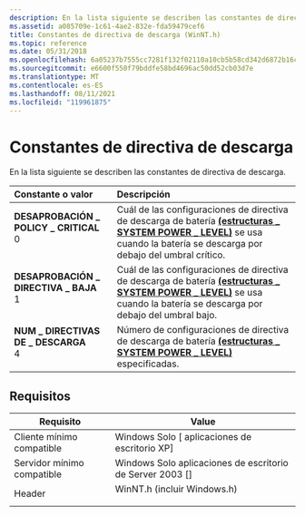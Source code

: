 ```yaml
---
description: En la lista siguiente se describen las constantes de directiva de descarga.
ms.assetid: a085709e-1c61-4ae2-832e-fda59479cef6
title: Constantes de directiva de descarga (WinNT.h)
ms.topic: reference
ms.date: 05/31/2018
ms.openlocfilehash: 6a05237b7555cc7281f132f02110a10cb5b58cd342d6872b16c1a6319773ea8d
ms.sourcegitcommit: e6600f550f79bddfe58bd4696ac50dd52cb03d7e
ms.translationtype: MT
ms.contentlocale: es-ES
ms.lasthandoff: 08/11/2021
ms.locfileid: "119961875"
---
```

# <a name="discharge-policy-constants"></a>Constantes de directiva de descarga

En la lista siguiente se describen las constantes de directiva de descarga.



| Constante o valor                                                                                                                                                                                                                                            | Descripción                                                                                                                                                                                     |
|:----------------------------------------------------------------------------------------------------------------------------------------------------------------------------------------------------------------------------------------------------------|:------------------------------------------------------------------------------------------------------------------------------------------------------------------------------------------------|
| <span id="DISCHARGE_POLICY_CRITICAL"></span><span id="discharge_policy_critical"></span><dl> <dt>**DESAPROBACIÓN \_ POLICY \_ CRITICAL**</dt> <dt>0</dt> </dl> | Cuál de las configuraciones de directiva de descarga de batería [**(estructuras \_ SYSTEM POWER \_ LEVEL)**](/windows/desktop/api/WinNT/ns-winnt-system_power_level) se usa cuando la batería se descarga por debajo del umbral crítico.<br/> |
| <span id="DISCHARGE_POLICY_LOW"></span><span id="discharge_policy_low"></span><dl> <dt>**DESAPROBACIÓN \_ DIRECTIVA \_ BAJA**</dt> <dt>1</dt> </dl>                | Cuál de las configuraciones de directiva de descarga de batería [**(estructuras \_ SYSTEM POWER \_ LEVEL)**](/windows/desktop/api/WinNT/ns-winnt-system_power_level) se usa cuando la batería se descarga por debajo del umbral bajo.<br/>      |
| <span id="NUM_DISCHARGE_POLICIES"></span><span id="num_discharge_policies"></span><dl> <dt>**NUM \_ DIRECTIVAS DE \_ DESCARGA**</dt> <dt>4</dt> </dl>          | Número de configuraciones de directiva de descarga de batería [**(estructuras \_ SYSTEM POWER \_ LEVEL)**](/windows/desktop/api/WinNT/ns-winnt-system_power_level) especificadas.<br/>                                                           |



## <a name="requirements"></a>Requisitos



| Requisito | Value |
|-------------------------------------|--------------------------------------------------------------------------------------------------------|
| Cliente mínimo compatible<br/> | Windows Solo \[ aplicaciones de escritorio XP\]<br/>                                                            |
| Servidor mínimo compatible<br/> | Windows Solo aplicaciones de escritorio de Server 2003 \[\]<br/>                                                   |
| Header<br/>                   | <dl> <dt>WinNT.h (incluir Windows.h)</dt> </dl> |



 

 




